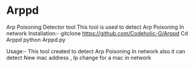 # Arppd
Arp Poisoning Detector tool
This tool is used to detect Arp Poisoning In network 
Installation:-
gitclone https://github.com/Codeholic-G/Arppd
Cd Arppd
python Arppd.py

Usage:- This tool created to detect Arp Poisoning In network also it can detect New mac address , Ip change for a mac in network 
